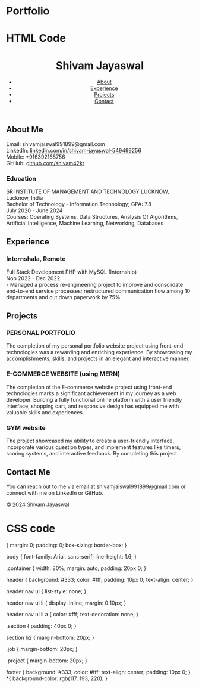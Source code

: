 # Portfolio
# HTML Code

<!DOCTYPE html>
<html lang="en">
<head>
<meta charset="UTF-8">
<meta name="viewport" content="width=device-width, initial-scale=1.0">
<title>Shivam Jayaswal - Portfolio</title>
<link rel="stylesheet" href="styles.css">
</head>
<body>

<header>
  <div class="container">
    <h1>Shivam Jayaswal</h1>
    <nav>
      <ul>
        <li><a href="#about">About</a></li>
        <li><a href="#experience">Experience</a></li>
        <li><a href="#projects">Projects</a></li>
        <li><a href="#contact">Contact</a></li>
      </ul>
    </nav>
  </div>
</header>

<section id="about" class="section">
  <div class="container">
    <h2>About Me</h2>
    <p>Email: shivamjaiswal991899@gmail.com <br>
    LinkedIn: <a href="linkedin.com/in/shivam-jayaswal-549499256">linkedin.com/in/shivam-jayaswal-549499256</a> <br>
    Mobile: +916392168756 <br>
    GitHub: <a href="https://github.com/shivam42kr">github.com/shivam42kr</a> </p>
    <h3>Education</h3>
    <p>SR INSTITUTE OF MANAGEMENT AND TECHNOLOGY LUCKNOW, Lucknow, India <br>
    Bachelor of Technology - Information Technology; GPA: 7.8 <br>
    July 2020 - June 2024 <br>
    Courses: Operating Systems, Data Structures, Analysis Of Algorithms, Artificial Intelligence, Machine Learning, Networking, Databases</p>
  </div>
</section>

<section id="experience" class="section">
  <div class="container">
    <h2>Experience</h2>
    <div class="job">
      <h3>Internshala, Remote</h3>
      <p>Full Stack Development PHP with MySQL (Internship) <br>
      Nob 2022 - Dec 2022 <br>
      - Managed a process re-engineering project to improve and consolidate end-to-end service processes; restructured communication flow among 10 departments and cut down paperwork by 75%.</p>
    </div>
  </div>
</section>

<section id="projects" class="section">
  <div class="container">
    <h2>Projects</h2>
    <div class="project">
      <h3>PERSONAL PORTFOLIO</h3>
      <p>The completion of my personal portfolio website project using front-end technologies was a rewarding and enriching experience. By showcasing my accomplishments, skills, and projects in an elegant and interactive manner.</p>
    </div>
    <div class="project">
      <h3>E-COMMERCE WEBSITE (using MERN)</h3>
      <p>The completion of the E-commerce website project using front-end technologies marks a significant achievement in my journey as a web developer. Building a fully functional online platform with a user friendly interface, shopping cart, and responsive design has equipped me with valuable skills and experiences.</p>
    </div>
    <div class="project">
      <h3>GYM website</h3>
      <p>The project showcased my ability to create a user-friendly interface, incorporate various question types, and implement features like timers, scoring systems, and interactive feedback. By completing this project.</p>
    </div>
  </div>
</section>

<section id="contact" class="section">
  <div class="container">
    <h2>Contact Me</h2>
    <p>You can reach out to me via email at shivamjaiswal991899@gmail.com or connect with me on LinkedIn or GitHub.</p>
  </div>
</section>

<footer>
  <div class="container">
    <p>&copy; 2024 Shivam Jayaswal</p>
  </div>
</footer>

<script src="script.js"></script>
</body>
</html>

# CSS code
 {
    margin: 0;
    padding: 0;
    box-sizing: border-box;
  }
  
  body {
    font-family: Arial, sans-serif;
    line-height: 1.6;
  }
  
  .container {
    width: 80%;
    margin: auto;
    padding: 20px 0;
  }
  
  header {
    background: #333;
    color: #fff;
    padding: 10px 0;
    text-align: center;
  }
  
  header nav ul {
    list-style: none;
  }
  
  header nav ul li {
    display: inline;
    margin: 0 10px;
  }
  
  header nav ul li a {
    color: #fff;
    text-decoration: none;
  }
  
  .section {
    padding: 40px 0;
  }
  
  section h2 {
    margin-bottom: 20px;
  }
  
  .job {
    margin-bottom: 20px;
  }
  
  .project {
    margin-bottom: 20px;
  }
  
  footer {
    background: #333;
    color: #fff;
    text-align: center;
    padding: 10px 0;
  }
  *{
    background-color: rgb(117, 193, 220);
  }
